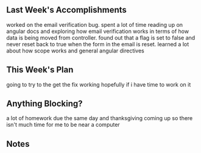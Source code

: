 ## Last Week's Accomplishments

worked on the email verification bug. spent a lot of time reading up on angular docs and exploring how
email verification works in terms of how data is being moved from controller. found out that a flag is set
to false and never reset back to true when the form in the email is reset. learned a lot about how scope 
works and general angular directives

## This Week's Plan

going to try to the get the fix working hopefully if i have time to work on it

## Anything Blocking?

a lot of homework due the same day and thanksgiving coming up so there isn't much time for me to be near a computer

## Notes
